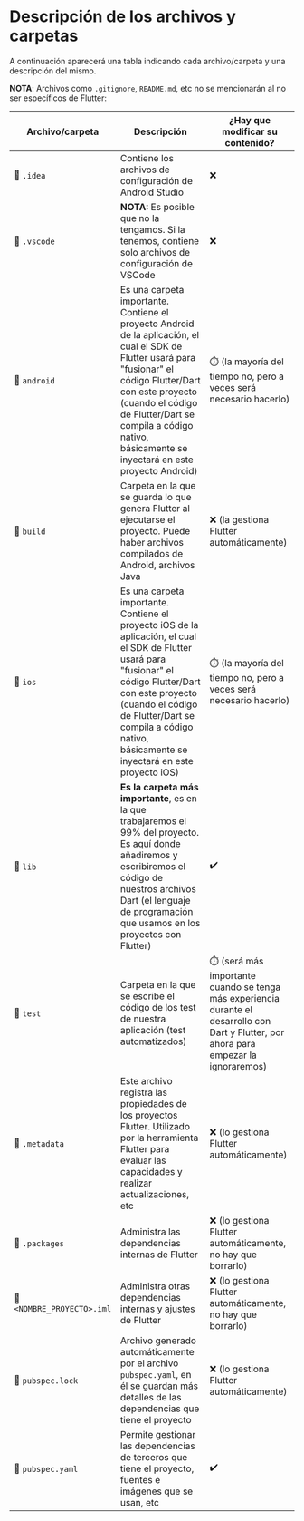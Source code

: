 # Descripción de los archivos y carpetas 

A continuación aparecerá una tabla indicando cada archivo/carpeta y una descripción del mismo.

**NOTA**: Archivos como `.gitignore`, `README.md`, etc no se mencionarán al no ser específicos de Flutter:

| Archivo/carpeta | Descripción | ¿Hay que modificar su contenido? |
|---|---|---|
| 📁 `.idea` | Contiene los archivos de configuración de Android Studio | ❌ |
| 📁 `.vscode` | **NOTA:** Es posible que no la tengamos. Si la tenemos, contiene solo archivos de configuración de VSCode | ❌ |
| 📁 `android` | Es una carpeta importante. Contiene el proyecto Android de la aplicación, el cual el SDK de Flutter usará para "fusionar" el código Flutter/Dart con este proyecto (cuando el código de Flutter/Dart se compila a código nativo, básicamente se inyectará en este proyecto Android) | ⏱️ (la mayoría del tiempo no, pero a veces será necesario hacerlo) |
| 📁 `build` | Carpeta en la que se guarda lo que genera Flutter al ejecutarse el proyecto. Puede haber archivos compilados de Android, archivos Java | ❌ (la gestiona Flutter automáticamente) |
| 📁 `ios` | Es una carpeta importante. Contiene el proyecto iOS de la aplicación, el cual el SDK de Flutter usará para "fusionar" el código Flutter/Dart con este proyecto (cuando el código de Flutter/Dart se compila a código nativo, básicamente se inyectará en este proyecto iOS) | ⏱️ (la mayoría del tiempo no, pero a veces será necesario hacerlo) |
| 📁 `lib` | **Es la carpeta más importante**, es en la que trabajaremos el 99% del proyecto. Es aquí donde añadiremos y escribiremos el código de nuestros archivos Dart (el lenguaje de programación que usamos en los proyectos con Flutter) | ✔️ |
| 📁 `test` | Carpeta en la que se escribe el código de los test de nuestra aplicación (test automatizados) | ⏱️ (será más importante cuando se tenga más experiencia durante el desarrollo con Dart y Flutter, por ahora para empezar la ignoraremos) |
| 📄 `.metadata` | Este archivo registra las propiedades de los proyectos Flutter. Utilizado por la herramienta Flutter para evaluar las capacidades y realizar actualizaciones, etc | ❌ (lo gestiona Flutter automáticamente) |
| 📄 `.packages` | Administra las dependencias internas de Flutter | ❌ (lo gestiona Flutter automáticamente, no hay que borrarlo) |
| 📄 `<NOMBRE_PROYECTO>.iml` | Administra otras dependencias internas y ajustes de Flutter  | ❌ (lo gestiona Flutter automáticamente, no hay que borrarlo) |
| 📄 `pubspec.lock` | Archivo generado automáticamente por el archivo `pubspec.yaml`, en él se guardan más detalles de las dependencias que tiene el proyecto | ❌ (lo gestiona Flutter automáticamente) |
| 📄 `pubspec.yaml` | Permite gestionar las dependencias de terceros que tiene el proyecto, fuentes e imágenes que se usan, etc | ✔️ |